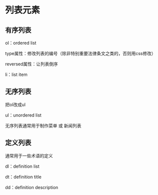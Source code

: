 # 列表元素

## 有序列表

ol：ordered list

type属性：修改列表的编号（除非特别重要法律条文之类的，否则用css修改）

reversed属性：让列表倒序

li：list item

## 无序列表

把ol改成ul  

ul：unordered list

无序列表通常用于制作菜单 或 新闻列表

## 定义列表

通常用于一些术语的定义

dl：definition list

dt：definition title

dd：definition description

